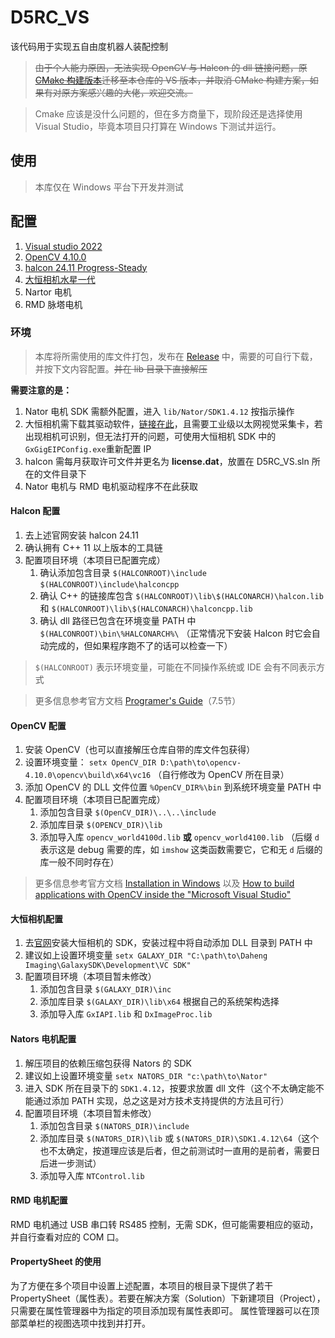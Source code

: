 # D5RC_VS

该代码用于实现五自由度机器人装配控制

> ~~由于个人能力原因，无法实现 OpenCV 与 Halcon 的 dll 链接问题，原[CMake 构建版本](https://github.com/drawal001/D5RC)迁移至本仓库的 VS 版本，并取消 CMake 构建方案，如果有对原方案感兴趣的大佬，欢迎交流。~~

> Cmake 应该是没什么问题的，但在多方商量下，现阶段还是选择使用 Visual Studio，毕竟本项目只打算在 Windows 下测试并运行。

## 使用

> 本库仅在 Windows 平台下开发并测试

## 配置

1. [Visual studio 2022](https://visualstudio.microsoft.com/zh-hans/#vs-section)
2. [OpenCV 4.10.0](https://opencv.org/releases/)
3. [halcon 24.11 Progress-Steady](https://www.mvtec.com/cn/downloads)
4. [大恒相机水星一代](https://www.daheng-imaging.com/downloads/)
5. Nartor 电机
6. RMD 脉塔电机

### 环境

> 本库将所需使用的库文件打包，发布在 [Release](https://github.com/drawal001/D5RC_VS/releases/tag/v0.1.0) 中，需要的可自行下载，并按下文内容配置。~~并在 lib 目录下直接解压~~

**需要注意的是：**

1. Nator 电机 SDK 需额外配置，进入 `lib/Nator/SDK1.4.12` 按指示操作
2. 大恒相机需下载其驱动软件，[链接在此](https://www.daheng-imaging.com/downloads/)，且需要工业级以太网视觉采集卡，若出现相机可识别，但无法打开的问题，可使用大恒相机 SDK 中的`GxGigEIPConfig.exe`重新配置 IP
3. halcon 需每月获取许可文件并更名为 **license.dat**，放置在 D5RC_VS.sln 所在的文件目录下
4. Nator 电机与 RMD 电机驱动程序不在此获取

#### Halcon 配置

1. 去上述官网安装 halcon 24.11
1. 确认拥有 C++ 11 以上版本的工具链
1. 配置项目环境（本项目已配置完成）
	1. 确认添加包含目录  `$(HALCONROOT)\include` `$(HALCONROOT)\include\halconcpp`
	1. 确认 C++ 的链接库包含 `$(HALCONROOT)\lib\$(HALCONARCH)\halcon.lib` 和 `$(HALCONROOT)\lib\$(HALCONARCH)\halconcpp.lib`
	1. 确认 dll 路径已包含在环境变量 PATH 中 `$(HALCONROOT)\bin\%HALCONARCH%\` （正常情况下安装 Halcon 时它会自动完成的，但如果程序跑不了的话可以检查一下）

> `$(HALCONROOT)` 表示环境变量，可能在不同操作系统或 IDE 会有不同表示方式

> 更多信息参考官方文档 [Programer's Guide](https://www.mvtec.com/fileadmin/Redaktion/mvtec.com/products/halcon/documentation/halcon/programmers_guide.pdf)（7.5节）

#### OpenCV 配置

1. 安装 OpenCV（也可以直接解压仓库自带的库文件包获得）
1. 设置环境变量： `setx OpenCV_DIR D:\path\to\opencv-4.10.0\opencv\build\x64\vc16` （自行修改为 OpenCV 所在目录）
1. 添加 OpenCV 的 DLL 文件位置 `%OpenCV_DIR%\bin` 到系统环境变量 PATH 中  
1. 配置项目环境（本项目已配置完成）
	1. 添加包含目录 `$(OpenCV_DIR)\..\..\include`
	1. 添加库目录 `$(OPENCV_DIR)\lib`
	1. 添加导入库 `opencv_world4100d.lib` **或** `opencv_world4100.lib` （后缀 `d` 表示这是 debug 需要的库，如 `imshow` 这类函数需要它，它和无 `d` 后缀的库一般不同时存在）

> 更多信息参考官方文档 [Installation in Windows](https://docs.opencv.org/4.x/d3/d52/tutorial_windows_install.html#tutorial_windows_install_path) 以及 [How to build applications with OpenCV inside the "Microsoft Visual Studio"](https://docs.opencv.org/4.x/dd/d6e/tutorial_windows_visual_studio_opencv.html)

#### 大恒相机配置

1. 去[官网](https://www.daheng-imaging.com/downloads/)安装大恒相机的 SDK，安装过程中将自动添加 DLL 目录到 PATH 中
1. 建议如上设置环境变量 `setx GALAXY_DIR "C:\path\to\Daheng Imaging\GalaxySDK\Development\VC SDK"`
1. 配置项目环境（本项目暂未修改）
	1. 添加包含目录 `$(GALAXY_DIR)\inc`
	1. 添加库目录 `$(GALAXY_DIR)\lib\x64` 根据自己的系统架构选择
	1. 添加导入库 `GxIAPI.lib` 和 `DxImageProc.lib`

#### Nators 电机配置

1. 解压项目的依赖压缩包获得 Nators 的 SDK
1. 建议如上设置环境变量 `setx NATORS_DIR "c:\path\to\Nator"`
1. 进入 SDK 所在目录下的 `SDK1.4.12`，按要求放置 dll 文件（这个不太确定能不能通过添加 PATH 实现，总之这是对方技术支持提供的方法且可行）
1. 配置项目环境（本项目暂未修改）
	1. 添加包含目录 `$(NATORS_DIR)\include`
	1. 添加库目录 `$(NATORS_DIR)\lib` 或 `$(NATORS_DIR)\SDK1.4.12\64`（这个也不太确定，按道理应该是后者，但之前测试时一直用的是前者，需要日后进一步测试）
	1. 添加导入库 `NTControl.lib`

#### RMD 电机配置

RMD 电机通过 USB 串口转 RS485 控制，无需 SDK，但可能需要相应的驱动，并自行查看对应的 COM 口。

#### PropertySheet 的使用

为了方便在多个项目中设置上述配置，本项目的根目录下提供了若干 PropertySheet（属性表）。若要在解决方案（Solution）下新建项目（Project），只需要在属性管理器中为指定的项目添加现有属性表即可。
属性管理器可以在顶部菜单栏的视图选项中找到并打开。